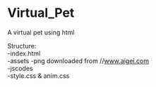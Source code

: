 # Virtual_Pet
A virtual pet using html<br>

Structure:<br>
  -index.html<br>
  -assets  -png downloaded from //www.aigei.com<br>
  -jscodes   <br>
  -style.css & anim.css
  
  
